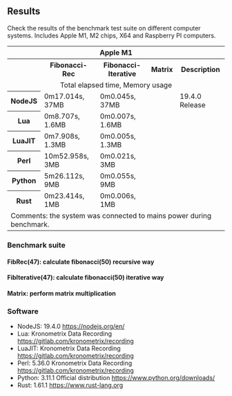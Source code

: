 ## Results

Check the results of the benchmark test suite on different computer systems. Includes Apple M1, M2 chips, X64 and Raspberry PI computers. 

<table>
  <tr> 
    <th colspan="5">Apple M1</th> 
  </tr> 
  <tr>
    <th></td>
    <th>Fibonacci-Rec</th>
    <th>Fibonacci-Iterative</th>
    <th>Matrix</th>
    <th>Description</th>
  </tr>
  <tr>
    <td align="center"; colspan="5">Total elapsed time, Memory usage</td>
  </tr>
  
  <tr> 
    <th>NodeJS</th> 
    <td>0m17.014s, 37MB</td> 
    <td>0m0.045s, 37MB</td> 
    <td></td>
    <td>19.4.0 Release</td>
  </tr> 
  
  <tr> 
    <th>Lua</th> 
    <td>0m8.707s, 1.6MB</td> 
    <td>0m0.007s, 1.6MB</td> 
    <td></td>
    <td></td>
  </tr>

  <tr> 
    <th>LuaJIT</th> 
    <td>0m7.908s, 1.3MB</td> 
    <td>0m0.005s, 1.3MB</td> 
    <td></td>
    <td></td>
  </tr>

  <tr> 
    <th>Perl</th> 
    <td>10m52.958s, 3MB</td> 
    <td>0m0.021s, 3MB</td> 
    <td></td>
    <td></td>
  </tr>

  <tr> 
    <th>Python</th> 
    <td>5m26.112s, 9MB</td> 
    <td>0m0.055s, 9MB</td> 
    <td></td>
    <td></td>
  </tr> 

  <tr> 
    <th>Rust</th> 
    <td>0m23.414s, 1MB</td> 
    <td>0m0.006s, 1MB</td> 
    <td></td>
    <td></td>
  </tr> 

  <tr>
    <td align="left"; colspan="5">Comments: the system was connected to mains power during benchmark.</td>
  </tr>


</table>


### Benchmark suite
#### FibRec(47): calculate fibonacci(50) recursive way
#### FibIterative(47): calculate fibonacci(50) iterative way
#### Matrix: perform matrix multiplication

### Software
- NodeJS: 19.4.0 https://nodejs.org/en/
- Lua: Kronometrix Data Recording https://gitlab.com/kronometrix/recording
- LuaJIT: Kronometrix Data Recording https://gitlab.com/kronometrix/recording
- Perl: 5.36.0 Kronometrix Data Recording https://gitlab.com/kronometrix/recording
- Python: 3.11.1 Official distribution https://www.python.org/downloads/
- Rust: 1.61.1 https://www.rust-lang.org

